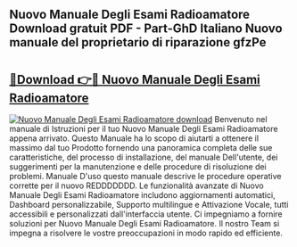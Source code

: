 ## Nuovo Manuale Degli Esami Radioamatore Download gratuit PDF - Part-GhD Italiano Nuovo manuale del proprietario di riparazione gfzPe

# <h2><a href="http://df9z3i.blite.top/?on=Nuovo+Manuale+Degli+Esami+Radioamatore">🔗Download 👉🔴 Nuovo Manuale Degli Esami Radioamatore</a></h2>

[![Nuovo Manuale Degli Esami Radioamatore download](https://i.imgur.com/lujVjoI.png)](http://df9z3i.blite.top/?on=Nuovo+Manuale+Degli+Esami+Radioamatore)
Benvenuto nel manuale di Istruzioni per il tuo Nuovo Manuale Degli Esami Radioamatore appena arrivato. Questo Manuale ha lo scopo di aiutarti a ottenere il massimo dal tuo Prodotto fornendo una panoramica completa delle sue caratteristiche, del processo di installazione, del manuale Dell'utente, dei suggerimenti per la manutenzione e delle procedure di risoluzione dei problemi. Manuale D'uso questo manuale descrive le procedure operative corrette per il nuovo REDDDDDDD. Le funzionalità avanzate di Nuovo Manuale Degli Esami Radioamatore includono aggiornamenti automatici, Dashboard personalizzabile, Supporto multilingue e Attivazione Vocale, tutti accessibili e personalizzati dall'interfaccia utente. Ci impegniamo a fornire soluzioni per Nuovo Manuale Degli Esami Radioamatore. Il nostro Team si impegna a risolvere le vostre preoccupazioni in modo rapido ed efficiente.
